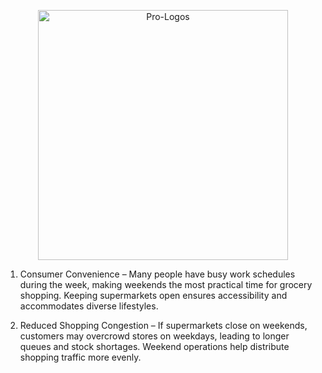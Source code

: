 <p align="center">
  <img src="https://github.com/user-attachments/assets/1c48ef0a-1eb8-4ae4-9c99-9eaf7c78cce9" alt="Pro-Logos" width="400"/>
</p>

1. Consumer Convenience – Many people have busy work schedules during the week, making weekends the most practical time for grocery shopping. Keeping supermarkets open ensures accessibility and accommodates diverse lifestyles.

2. Reduced Shopping Congestion – If supermarkets close on weekends, customers may overcrowd stores on weekdays, leading to longer queues and stock shortages. Weekend operations help distribute shopping traffic more evenly.
